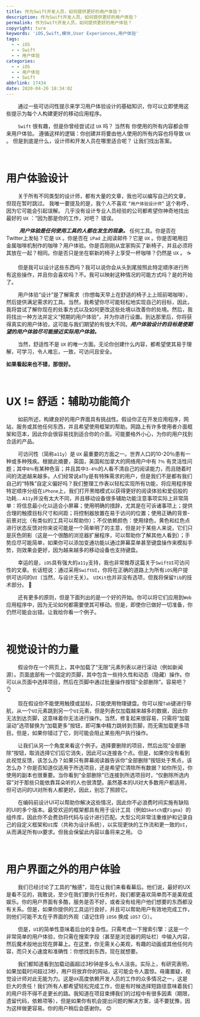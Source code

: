 ```yaml
---
title: 作为Swift开发人员，如何提供更好的用户体验？
description: 作为Swift开发人员，如何提供更好的用户体验？
permalink: 作为Swift开发人员，如何提供更好的用户体验？
copyright: ture
keywords: 'iOS,Swift,模块,User Experiences,用户体验'
tags:
  - - iOS
  - - Swift
  - - 用户体验
categories:
  - - iOS
  - - 用户体验
  - - Swift
abbrlink: 17434
date: 2020-04-26 18:34:02
---
```


&nbsp;&nbsp;&nbsp;&nbsp;&nbsp;&nbsp;&nbsp;&nbsp;通过一些可访问性提示来学习用户体验设计的基础知识，你可以立即使用这些提示为每个人构建更好的移动应用程序。

&nbsp;&nbsp;&nbsp;&nbsp;&nbsp;&nbsp;&nbsp;&nbsp;```Swift``` 很有趣，但是你曾经尝试过 ```UX``` 吗？ 当然有 你使用的所有内容都会带来用户体验。 遵循这样的逻辑：你创建并将要由他人使用的所有内容也将导致 ```UX``` 。 但是到底是什么，设计师和开发人员在哪里适合呢？ 让我们找出答案。

<!-- more -->

</br>

# **用户体验设计**

&nbsp;&nbsp;&nbsp;&nbsp;&nbsp;&nbsp;&nbsp;&nbsp;关于所有不同类型的设计师，都有大量的文章，我也可以编写自己的文章，但现在暂时跳过。 我唯一要提及的是，我个人不喜欢 ```“用户体验设计师”``` 这个称呼，因为它可能会引起误解。 几乎没有设计专业人员经验的公司都希望你神奇地找出最好的 ```UX``` ：“因为那是你的工作，对吧？ 错误。

&nbsp;&nbsp;&nbsp;&nbsp;&nbsp;&nbsp;&nbsp;&nbsp; ***用户体验是任何使用工具的人都在发生的现象。*** 任何工具。你是否在Twitter上发帖？它是 ```UX``` 。你是否在 ```iPad``` 上阅读邮件？它是 ```UX``` 。你是否喝用旧金属咖啡机制作的咖啡？用户体验。你是否刚刚从宜家购买了新椅子，并且必须将其放在一起？相同。你是否只是坐在崭新的椅子上享受一杯咖啡？仍然是 ```UX``` 。 ☕️

&nbsp;&nbsp;&nbsp;&nbsp;&nbsp;&nbsp;&nbsp;&nbsp;但是我可以设计这些东西吗？我可以说你会从头到尾按照此特定顺序进行所有这些操作，并且你会喜欢吗？不。我可以映射这种情况的可能方式吗？是的开始了。

&nbsp;&nbsp;&nbsp;&nbsp;&nbsp;&nbsp;&nbsp;&nbsp;用户体验“设计”是了解需求（你想每天早上在舒适的椅子上上班前喝咖啡），然后提供满足需求的工具。当然，我希望你尽可能轻松地实现自己的目标，因此，我将尝试了解你现在的处事方式以及如何更改这些处境以改善你的处境。然后，我将找出一种方法并定义“预期的用户体验”，并为你进行设置。到达那里后，你将获得真实的用户体验，这可能与我们期望的有很大不同。***用户体验设计的目标是使期望的用户体验尽可能接近实际用户体验。***

&nbsp;&nbsp;&nbsp;&nbsp;&nbsp;&nbsp;&nbsp;&nbsp;当然，舒适性不是 ```UX``` 的唯一方面。无论你创建什么内容，都希望使其易于理解，可学习，令人难忘，一致，可访问且安全。

**如果看起来也不错，那很好。**

</br>

# **UX != 舒适：辅助功能简介**

&nbsp;&nbsp;&nbsp;&nbsp;&nbsp;&nbsp;&nbsp;&nbsp;如前所述，构建良好的用户界面具有挑战性。假设你正在开发应用程序，网站，服务或其他任何东西，并且希望使用框架的帮助。网路上有许多使用者介面框架和范本，因此你会很容易找到适合你的介面。可能要格外小心，为你的用户找到合适的产品。

&nbsp;&nbsp;&nbsp;&nbsp;&nbsp;&nbsp;&nbsp;&nbsp;可访问性（简称```a11y```）是 ```UX``` 最重要的方面之一。世界人口的10-20％患有一种或多种残疾。根据此摘要，英国，美国和加拿大的网络用户中有 ```7％``` 有灵活性问题；其中```8％```有某种色盲；并且其中```3-4％```的人看不清自己的阅读能力，而且随着时间的流逝越来越多。人们经常说a11y是有特殊需求的用户，但是我们不是都有我们自己的“特殊”自定义偏好吗？我们整理工作表以轻松实现所有功能，将应用程序按特定顺序分组在```iPhone```上，我们打开黑暗模式以获得更好的阅读体验和爱侣般的功耗... ```A11y```并没有太大不同，并且移动设备很多辅助功能注意事项实际上非常简单：将信息最小化以适合小屏幕；使用明确的措辞，尤其是在可诉诸事项上；提供合理的触摸目标尺寸和间距；将控制器放置在易于访问的位置；使用正确的背景-前景对比（有类似的工具可以帮助你）；不仅依赖颜色：使用绿色，黄色和红色点进行状态反馈对你来说可能是一个简单明了的主意，但是对于某些人来说，它们只是灰色阴影（这是一个很酷的浏览器扩展程序，可以帮助你了解其他人看到）；手势应尽可能简单，如果你可以添加变通功能以通过屏幕菜单甚至键盘操作来模拟手势，则效果会更好，因为越来越多的移动设备也支持键盘。

&nbsp;&nbsp;&nbsp;&nbsp;&nbsp;&nbsp;&nbsp;&nbsp;幸运的是，```iOS```具有强大的```a11y```支持，我也非常推荐这篇关于```SwiftUI```可访问性的文章。长话短说：通过采用```SwiftUI```，你将在正确的道路上为所有```iOS```用户提供可访问的```UI```（当然，与设计无关）。 ```UIKit```也并非没有选项，但我将保留```Tib```的技术部分。 🙂

&nbsp;&nbsp;&nbsp;&nbsp;&nbsp;&nbsp;&nbsp;&nbsp;还有更多的原则，但是下面列出的是一个好的开始。你可以将它们应用到```Web```应用程序中，因为无论如何都需要使其可移动。但是，即使你已做好一切准备，你仍然可能会出错。让我给你看一个例子。

</br>

# **视觉设计的力量**

&nbsp;&nbsp;&nbsp;&nbsp;&nbsp;&nbsp;&nbsp;&nbsp;假设你在一个网页上，其中加载了“无限”元素列表以进行滚动（例如新闻源）。页面底部有一个固定的页脚，其中包含一些持久性和动态（隐藏）操作。你可以从页面中选择项目，然后在页脚中通过批量操作按钮“全部删除”。容易吧？ 👌

&nbsp;&nbsp;&nbsp;&nbsp;&nbsp;&nbsp;&nbsp;&nbsp;现在假设你不能使用触摸或鼠标，只能使用物理键盘。你可以按```Tab```键进行导航，从一个```UI```元素跳到另一个```UI```元素，但是列表仅加载越来越多的数据，因此你无法到达页脚，这意味着你无法进行操作。当然，修复起来很容易，只需将“加载滚动”选项替换为“加载更多”按钮，即可集中精力跳转到页脚，而无需加载更多项目。但是，如果你错过了它，则可能会阻止某些用户执行操作。

&nbsp;&nbsp;&nbsp;&nbsp;&nbsp;&nbsp;&nbsp;&nbsp;让我们从另一个角度来看这个例子。选择要删除的项目，然后出现“全部删除”按钮，取消选择它们后它消失，因此可以连接各个点。但是，如果你没有看到此视觉反馈，该怎么办？如果只有屏幕阅读器告诉你“全部删除”按钮处于焦点，该怎么办？你是否知道仅适用于所选项目，还是希望它清除所有数据？如你所见，你使用的副本也很重要。当你看到“全部删除”已连接到所选项目时，“仅删除所选内容”对于那些只能依靠耳朵听的人也很清楚。虽然基本的UI对大多数用户都适用，但可访问的UI对所有人都更好。因此，别忘了照顾它。

&nbsp;&nbsp;&nbsp;&nbsp;&nbsp;&nbsp;&nbsp;&nbsp;在编码前设计UI可以帮助你解决这些情况，因此你不必浪费时间实施有缺陷的UI的多个版本。最受欢迎的框架都具有用于设计工具（例如```Sketch```或```Figma```）的组件库，因此你不会费劲将代码与设计进行匹配。大型公司非常注重维护和记录自己的自定义框架和```UI```库（共称为设计系统），以实现更快的工作流和更一致的```UI```，从而满足所有```UX```要求。但我会保留此内容以备将来之用。 😉

</br>

# **用户界面之外的用户体验**

&nbsp;&nbsp;&nbsp;&nbsp;&nbsp;&nbsp;&nbsp;&nbsp;我们已经讨论了工具的“触感”，现在让我们来看看幕后。他们说，最好的UX是看不见的，我敢说，至少在我们要执行任务时，我们都更喜欢简单而不是美观或娱乐。你的用户界面有多酷，服务是否不好，或者没有给用户他们想要的东西都没有关系。但是，如果你提供的工具运行良好，并且可以帮助用户有效地完成工作，则他们可能不太在乎界面的外观（请记住将 ```iOS6``` 换成 ```iOS7``` 😏）。

&nbsp;&nbsp;&nbsp;&nbsp;&nbsp;&nbsp;&nbsp;&nbsp;但是，```UI```的简单性意味着后台的复杂性。只需考虑一下搜索引擎：这是一个非常简单的用户体验，你只需在搜索字段（甚至是浏览器的网址栏）中输入内容，然后魔术般地出现在屏幕上。在这里，你无需关心美观，有趣的动画或其他任何内容，而只关心速度和准确性：你想找到东西，现在就想要。

&nbsp;&nbsp;&nbsp;&nbsp;&nbsp;&nbsp;&nbsp;&nbsp;我们都知道看到加载动画超过3秒钟是多么令人沮丧。实际上，有研究表明，如果加载时间超过3秒，用户将放弃你的网站，这可能会令人震惊。毋庸置疑，视觉设计师对此无能为力。这是```UX```高度依赖开发人员的工作的众多情况之一，这是巨大的责任！我们所有人都希望轻松完成工作，但是有时候选择短路径意味着我们的用户将不得不走更长的路。我知道在项目束缚我们的过程中有很多因素（期限，遗留代码，依赖项等），但是如果你有机会提出问题的解决方案，请不要犹豫，因为这样做更容易。你的用户稍后会感谢你。 😊
